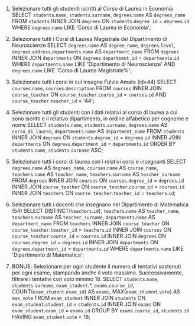 1. Selezionare tutti gli studenti iscritti al Corso di Laurea in Economia
    SELECT `students`.`name`, `students`.`surname`, `degrees`.`name` AS `degrees_name`
    FROM `students` 
    INNER JOIN `degrees`
    ON `students`.`degree_id` = `degrees`.`id`
    WHERE `degrees`.`name` LIKE 'Corso di Laurea in Economia';

2. Selezionare tutti i Corsi di Laurea Magistrale del Dipartimento di Neuroscienze
    SELECT `degrees`.`name` AS `degree_name`, `degrees`.`level`, `degrees`.`address`,`departments`.`name` AS `department_name`
    FROM `degrees` 
    INNER JOIN `departments`
    ON `degrees`.`department_id` = `departments`.`id`
    WHERE `departments`.`name` LIKE 'Dipartimento di Neuroscienze' AND `degrees`.`name` LIKE 'Corso di Laurea Magistrale%';

3. Selezionare tutti i corsi in cui insegna Fulvio Amato (id=44)
    SELECT `courses`.`name`, `courses`.`description`
    FROM `courses` 
    INNER JOIN `course_teacher`
    ON `course_teacher`.`course_id` = `courses`.`id` AND `course_teacher`.`teacher_id` = '44';

4. Selezionare tutti gli studenti con i dati relativi al corso di laurea a cui
sono iscritti e il relativo dipartimento, in ordine alfabetico per cognome e
nome
    SELECT `students`.`name`, `students`.`surname`, `degrees`.`name` AS `corso_di_laurea`, `departments`.`name` AS `department_name`
    FROM `students` 
    INNER JOIN `degrees`
    ON `students`.`degree_id` = `degrees`.`id`
    INNER JOIN `departments`
    ON `degrees`.`department_id` = `departments`.`id`
    ORDER BY `students`.`name`, `students`.`surname` ASC;

5. Selezionare tutti i corsi di laurea con i relativi corsi e insegnanti
    SELECT `degrees`.`name` AS `degrees_name`, `courses`.`name` AS `course_name`, `teachers`.`name` AS `teacher_name`, `teachers`.`surname` AS `teacher_surname`
    FROM `degrees` 
    INNER JOIN `courses`
    ON `courses`.`degree_id` = `degrees`.`id`
    INNER JOIN `course_teacher`
    ON `course_teacher`.`course_id` = `courses`.`id`
    INNER JOIN `teachers`
    ON `course_teacher`.`teacher_id` = `teachers`.`id`;

6. Selezionare tutti i docenti che insegnano nel Dipartimento di Matematica (54)
    SELECT DISTINCT(`teachers`.`id`), `teachers`.`name` AS `teacher_name`, `teachers`.`surname` AS `teacher_surname`, `departments`.`name` AS `department_name`
    FROM `teachers`
    INNER JOIN `course_teacher`
    ON `course_teacher`.`teacher_id` = `teachers`.`id`
    INNER JOIN `courses`
    ON `course_teacher`.`course_id` = `courses`.`id`
    INNER JOIN `degrees`
    ON `courses`.`degree_id` = `degrees`.`id`
    INNER JOIN `departments`
    ON `degrees`.`department_id` = `departments`.`id`
    WHERE `departments`.`name` LIKE 'Dipartimento di Matematica';

7. BONUS: Selezionare per ogni studente il numero di tentativi sostenuti
per ogni esame, stampando anche il voto massimo. Successivamente,
filtrare i tentativi con voto minimo 18.
    SELECT  `students`.`name`, `students`.`surname`, `exam_student`.*, `exams`.`course_id`, COUNT(`exam_student`.`exam_id`) AS `esami`, MAX(`exam_student`.`vote`) AS `max_vote` 
    FROM `exam_student`
    INNER JOIN `students`
    ON `exam_student`.`student_id` = `students`.`id`
    INNER JOIN `exams`
    ON `exam_student`.`exam_id` = `exams`.`id`
    GROUP BY `exams`.`course_id`, `students`.`id`
    HAVING `exam_student`.`vote` < 18;